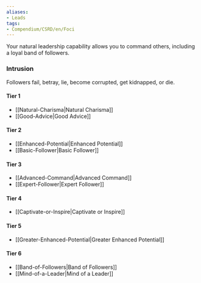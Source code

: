 ```yaml
---  
aliases:  
- Leads  
tags:  
- Compendium/CSRD/en/Foci  
---
```

  
Your natural leadership capability allows you to command others, including a loyal band of followers.  
 ### Intrusion  
Followers fail, betray, lie, become corrupted, get kidnapped, or die.
  
#### Tier 1  
* [[Natural-Charisma|Natural Charisma]]  
* [[Good-Advice|Good Advice]]  
#### Tier 2  
  
* [[Enhanced-Potential|Enhanced Potential]]  
* [[Basic-Follower|Basic Follower]]  
#### Tier 3  
  
  - [[Advanced-Command|Advanced Command]]  
  - [[Expert-Follower|Expert Follower]]  
#### Tier 4  
  
* [[Captivate-or-Inspire|Captivate or Inspire]]  
#### Tier 5  
  
* [[Greater-Enhanced-Potential|Greater Enhanced Potential]]  
#### Tier 6  
  
  - [[Band-of-Followers|Band of Followers]]  
  - [[Mind-of-a-Leader|Mind of a Leader]]  
